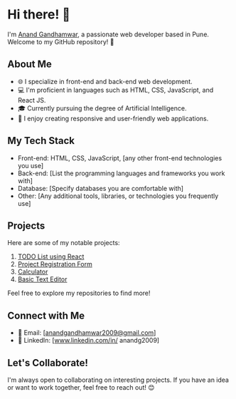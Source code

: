 # Hi there! 👋

I'm [Anand Gandhamwar](https://github.com/anandg2009), a passionate web developer based in Pune. Welcome to my GitHub repository! 🚀

## About Me

- 🌐 I specialize in front-end and back-end web development.
- 💻 I'm proficient in languages such as HTML, CSS, JavaScript, and React JS.
- 🎓 Currently pursuing the degree of Artificial Intelligence.
- 📱 I enjoy creating responsive and user-friendly web applications.

## My Tech Stack

- Front-end: HTML, CSS, JavaScript, [any other front-end technologies you use]
- Back-end: [List the programming languages and frameworks you work with]
- Database: [Specify databases you are comfortable with]
- Other: [Any additional tools, libraries, or technologies you frequently use]

## Projects

Here are some of my notable projects:

1. [TODO List using React](https://github.com/anandg2009/todo-list)
2. [Project Registration Form](https://github.com/anandg2009/form)
3. [Calculator](https://github.com/anandg2009/calculator)
4. [Basic Text Editor](https://github.com/anandg2009/Basic-text-editor)

Feel free to explore my repositories to find more!

## Connect with Me

- 📧 Email: [anandgandhamwar2009@gmail.com]
- 🔗 LinkedIn: [www.linkedin.com/in/
anandg2009]

## Let's Collaborate!

I'm always open to collaborating on interesting projects. If you have an idea or want to work together, feel free to reach out! 😊
